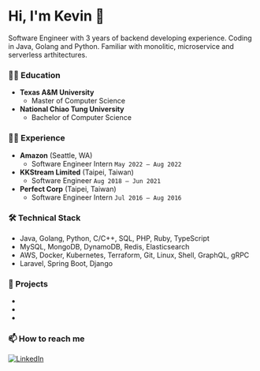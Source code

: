 # Hi, I'm Kevin 👋
Software Engineer with 3 years of backend developing experience. Coding in Java, Golang and Python. Familiar with monolitic, microservice and serverless arthitectures.

### 👨‍🎓 Education
- **Texas A&M University** 
  - Master of Computer Science
- **National Chiao Tung University**
  - Bachelor of Computer Science

### 👨‍💻 Experience
- **Amazon** (Seattle, WA)
  - Software Engineer Intern `May 2022 – Aug 2022`
- **KKStream Limited** (Taipei, Taiwan) 
  - Software Engineer `Aug 2018 – Jun 2021`
- **Perfect Corp** (Taipei, Taiwan) 
  - Software Engineer Intern `Jul 2016 – Aug 2016`

### 🛠 Technical Stack
*   Java, Golang, Python, C/C++, SQL, PHP, Ruby, TypeScript
*   MySQL, MongoDB, DynamoDB, Redis, Elasticsearch
*   AWS, Docker, Kubernetes, Terraform, Git, Linux, Shell, GraphQL, gRPC
*   Laravel, Spring Boot, Django


### 🔭 Projects
- 
- 
- 


### 📫 How to reach me
[![LinkedIn](https://img.shields.io/badge/LinkedIn-%230077B5.svg?logo=linkedin&logoColor=white)](https://www.linkedin.com/in/chen-chuan-chang/)

<!--
**kevin0748/kevin0748** is a ✨ _special_ ✨ repository because its `README.md` (this file) appears on your GitHub profile.

Here are some ideas to get you started:

- 🔭 I’m currently working on ...
- 🌱 I’m currently learning ...
- 👯 I’m looking to collaborate on ...
- 🤔 I’m looking for help with ...
- 💬 Ask me about ...
- 📫 How to reach me: ...
- 😄 Pronouns: ...
- ⚡ Fun fact: ...
-->

